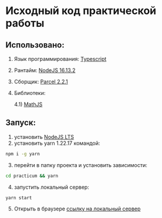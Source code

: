 # Исходный код практической работы

## Использовано:
1) Язык программирования: [Typescript](https://www.typescriptlang.org/)
2) Рантайм: [NodeJS 16.13.2](https://nodejs.org/en/)
3) Сборщик: [Parcel 2.2.1](https://parceljs.org/)
4) Библиотеки:

    4.1) [MathJS](https://mathjs.org/)

## Запуск:

1) установить [NodeJS LTS](https://nodejs.org/en/)
2) установить yarn 1.22.17 командой:

```bash
npm i -g yarn
```

3) перейти в папку проекта и установить зависимости:

```bash
cd practicum && yarn
```

4) запустить локальный сервер:

```bash
yarn start
```

5) Открыть в браузере [ссылку на локальный сервер](http://localhost:1234)
